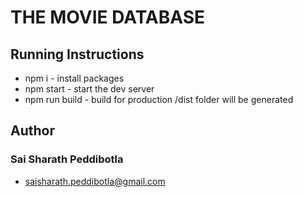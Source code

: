 # THE MOVIE DATABASE
## Running Instructions
* npm i - install packages
* npm start - start the dev server
* npm run build - build for production /dist folder will be generated

## Author
### Sai Sharath Peddibotla
* saisharath.peddibotla@gmail.com
